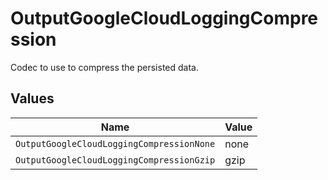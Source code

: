 # OutputGoogleCloudLoggingCompression

Codec to use to compress the persisted data.


## Values

| Name                                      | Value                                     |
| ----------------------------------------- | ----------------------------------------- |
| `OutputGoogleCloudLoggingCompressionNone` | none                                      |
| `OutputGoogleCloudLoggingCompressionGzip` | gzip                                      |